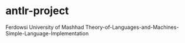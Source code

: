 # antlr-project

Ferdowsi University of Mashhad Theory-of-Languages-and-Machines-Simple-Language-Implementation
